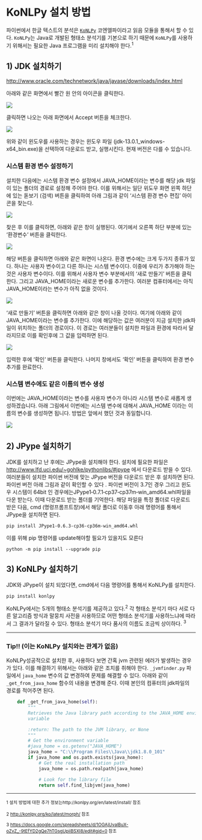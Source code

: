 # KoNLPy 설치 방법

파이썬에서 한글 텍스트의 분석은 [`KoNLPy`]((http://konlpy.org/en/latest/)) 코엔엘파이라고 읽음 모듈을 통해서 할 수 있다. `KoNLPy`는 Java로 개발된 형태소 분석기를 기본으로 하기 때문에 `KoNLPy`를 사용하기 위해서는 필요한 Java 프로그램을 미리 설치해야 한다.<sup>1</sup>

## 1) JDK 설치하기 

http://www.oracle.com/technetwork/java/javase/downloads/index.html

아래와 같은 화면에서 빨간 원 안의 아이콘을 클릭한다.
 
![](../assets/figs/oracle.png)

클릭하면 나오는 아래 화면에서 Accept 버튼을 체크한다. 

![](../assets/figs/jdk.png)
 
위와 같이 윈도우를 사용하는 경우는 윈도우 파일 (jdk-13.0.1_windows-x64_bin.exe)을 선택하여 다운로드 받고, 실행시킨다. 현재 버전은 다를 수 있습니다. 

### 시스템 환경 변수 설정하기

설치한 다음에는 시스템 환경 변수 설정에서 JAVA_HOME이라는 변수를 해당 jdk 파일이 있는 폴더의 경로로 설정해 주어야 한다. 이를 위해서는 일단 위도우 화면 왼쪽 하단에 있는 돋보기 (검색) 버튼을 클릭하여 아래 그림과 같이 ‘시스템 환경 변수 편집’ 아이콘을 찾는다. 

![](../assets/figs/path.png)

찾은 후 이를 클릭하면,  아래와 같은 창이 실행된다. 여기에서 오른쪽 하단 부분에 있는 ‘환경변수’ 버튼을 클릭한다. 

![](../assets/figs/path2.png)

해당 버튼을 클릭하면 아래와 같은 화면이 나온다.  환경 변수에는 크게 두가지 종류가 있다. 하나는 사용자 변수이고 다른 하나는 시스템 변수이다. 이중에 우리가 추가해야 하는 것은 사용자 변수이다. 이를 위해서 사용자 변수 부분에서의 ‘새로 만들기’ 버튼을 클릭한다. 그리고 JAVA_HOME이라는 새로운 변수를 추가한다. 여러분 컴퓨터에서는 아직 JAVA_HOME이라는 변수가 아직 없을 것이다.

![](../assets/figs/path3.png)
 
‘새로 만들기’ 버튼을 클릭하면 아래와 같은 창이 나올 것이다. 여기에 아래와 같이 JAVA_HOME이라는 변수를 추가한다. 이에 해당하는 값은 여러분이 지금 설치한 jdk파일이 위치하는 폴더의 경로이다. 이 경로는 여러분들이 설치한 파일과 환경에 따라서 달라지므로 이를 확인후에 그 값을 입력하면 된다. 
 
![](../assets/figs/path4.png)

입력한 후에 ‘확인’ 버튼을 클릭한다. 나머지 창에서도 ‘확인’ 버튼을  클릭하여 환경 변수 추가를 완료한다. 

### 시스템 변수에도 같은 이름의 변수 생성

이번에는 JAVA_HOME이라는 변수를 사용자 변수가 아니라 시스템 변수로 새롭게 생성하겠습니다. 
아래 그림에서 이번에는 시스템 변수에 대해서 JAVA_HOME 이라는 이름의 변수를 생성하면 됩니다. 방법은 앞에서 했던 것과 동일합니다.
 
![](../assets/figs/path5.png)
 

## 2) JPype 설치하기

JDK를 설치하고 난 후에는 JPype을 설치해야 한다. 설치에 필요한 파일은 http://www.lfd.uci.edu/~gohlke/pythonlibs/#jpype 에서 다운로드 받을 수 있다. 여러분들이 설치한 파이썬 버전에 맞는 JPype 버전을 다운로드 받은 후 설치하면 된다. 파이썬 버전 아래 그림과 같이 확인할 수 있다 . 파이썬 버전이 3.7인 경우 그리고 윈도우 시스템이 64bit 인 경우에는JPype1‑0.7.1‑cp37‑cp37m‑win_amd64.whl파일을 다운 받는다. 이때 다운로드 받는 폴더를 기억한다. 해당 파일을 특정 폴더로 다운로드 받은 다음, cmd (명령프롬프트창)에서 해당 폴더로 이동후 아래 명령어를 통해서 JPype을 설치하면 된다.

```
pip install JPype1-0.6.3-cp36-cp36m-win_amd64.whl
```

이를 위해 pip 명령어를 update해야할 필요가 있을지도 모른다 

```
python -m pip install --upgrade pip
```

## 3) KoNLPy 설치하기
JDK와 JPype이 설치 되었다면, cmd에서 다음 명령어를 통해서 KoNLPy를 설치한다. 

```
pip install konlpy
```

KoNLPy에서는 5개의 형태소 분석기를 제공하고 있다.<sup>2</sup>  각 형태소 분석기 마다 서로 다른 알고리즘 방식과 말뭉치 사전을 사용하므로 어떤 형태소 분석기를 사용하느냐에 따라서 그 결과가 달라질 수 있다. 형태소 분석기 마다 품사의 이름도 조금씩 상이하다. <sup>3</sup>


---

### Tip!! (이는 KoNLPy 설치와는 관계가 없음)

KoNLPy성공적으로 설치한 후,  사용하다 보면 간혹 jvm 관련된 에러가 발생하는 경우가 있다. 이를 해결하기 위해서는 아래와 같은 조치를 취해야 한다. `_jvmfinder.py` 파일에서 `java_home` 변수의 값 변경하여 문제를 해결할 수 있다. 아래와 같이 `_get_from_java_home` 함수의 내용을 변경해 준다. 이때 본인의 컴퓨터의 jdk파일의 경로를 적어주면 된다. 

```python
    def _get_from_java_home(self):
        """
        Retrieves the Java library path according to the JAVA_HOME environment
        variable

        :return: The path to the JVM library, or None
        """
        # Get the environment variable
        #java_home = os.getenv("JAVA_HOME")
        java_home = "C:\\Program Files\\Java\\jdk1.8.0_101"
        if java_home and os.path.exists(java_home):
            # Get the real installation path
            java_home = os.path.realpath(java_home)

            # Look for the library file
            return self.find_libjvm(java_home)
```

---

<sup>1 설치 방법에 대한 추가 정보는http://konlpy.org/en/latest/install/  참조</sup>

<sup>2 http://konlpy.org/ko/latest/morph/  참조</sup>

<sup>3 https://docs.google.com/spreadsheets/d/1OGAjUvalBuX-oZvZ_-9tEfYD2gQe7hTGsgUpiiBSXI8/edit#gid=0 참조</sup>